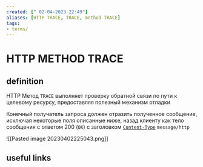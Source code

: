 ```yaml
---
created: [" 02-04-2023 22:49"]
aliases: [HTTP TRACE, TRACE, method TRACE]
tags:
- terms/
---
```


# HTTP METHOD TRACE

## definition

HTTP Метод `TRACE` выполняет проверку обратной связи по пути к целевому ресурсу, предоставляя полезный механизм отладки

Конечный получатель запроса должен отразить полученное сообщение, исключая некоторые поля описанные ниже, назад клиенту как тело сообщения с ответом 200 (`OK`) с заголовком [`Content-Type`](https://developer.mozilla.org/ru/docs/Web/HTTP/Headers/Content-Type) `message/http`

![[Pasted image 20230402225043.png]]

## useful links
